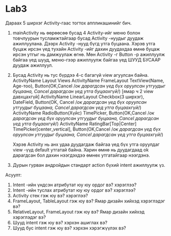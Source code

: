 # Lab3

Дараах 5 ширхэг Activity-гаас тогтох аппликашинийг бич.
 1. mainActivity нь өөрөөсөө бусад 4 Activity-ийг меню болон товчлуурын тусламжтайгаар бусад Activity -нуудыг дуудаж ажиллуулана. Дээрх Activity -нууд бүгд утга буцаана. 
       Хэрэв утга буцаж ирсэн үед тухайн Activity -ийг дахин дуудахдаа өмнө буцаж ирсэн утгыг нь дамжуулаж өгнө.
       Мөн Activity -г Button -р ажиллуулж байгаа үед шууд, меню-гээр ажиллуулж байгаа үед ШУУД БУСААР дуудаж ажиллуул.
   
 2. Бусад Activity нь тус бүрдээ 4-с багагүй view агуулсан байна. 
 ActivityName          Layout                                                                                 Views
 ActivityName        FrameLayout            TextView(Name, Age-тоо), Button(OK,Cancel /*ок дарагдсан үед бүх оруулсан утгуудыг буцаана, Cancel дарагдсан үед утга буцаахгүй*/) [ямар ч 2 view давхцахгүй]
 ActivityName        LinearLayout           Checkbox(3 ширхэг), DateField, Button(OK, Cancel /*ок дарагдсан үед бүх оруулсан утгуудыг буцаана, Cancel дарагдсан үед утга буцаахгүй*/)
 ActivityName        RadioButton(Хүйс)      ТimePicker, Button(OK,Cancel /*ок дарагдсан үед бүх оруулсан утгуудыг буцаана, Cancel дарагдсан үед утга буцаахгүй*/)
 ActivityName        RatingBar[Top|Center]  ТimePicker[center_vertical], Button(OK,Cancel /*ок дарагдсан үед бүх оруулсан утгуудыг буцаана, Cancel дарагдсан үед утга буцаахгүй*/)

	Хэрэв Activity нь анх удаа дуудагдаж байгаа үед бүх утга оруулдаг view -үүд default утгатай байна. Харин өмнө нь дуудагдаад ok дарагдсан бол дахин нээгдэхдээ өмнөх утгатайгаар нээгдэнэ.
	
3. Дурын гурван андройдын стандарт асtion бүхий intent ажиллуулж үз.

Асуулт:
1. Intent -ийн үндсэн атрибутат юу юу ордог вэ? хэрэглээ?
2. Intent -ийн туслах атрибутат юу юу ордог вэ? хэрэглээ?
3. Activity стек гэж юу вэ? хэрэглээ?
4. FrameLayout, TableLayout гэж юу вэ? Ямар дизайн хийхэд хэрэглэдэг вэ?
5. RelativeLayout, FrameLayout гэж юу вэ? Ямар дизайн хийхэд хэрэглэдэг вэ?
6. Шууд intent гэж юу вэ? хэрхэн ашиглах вэ?
7. Шууд бус intent гэж юу вэ? хэрхэн хэрэгжүүлэх вэ?
